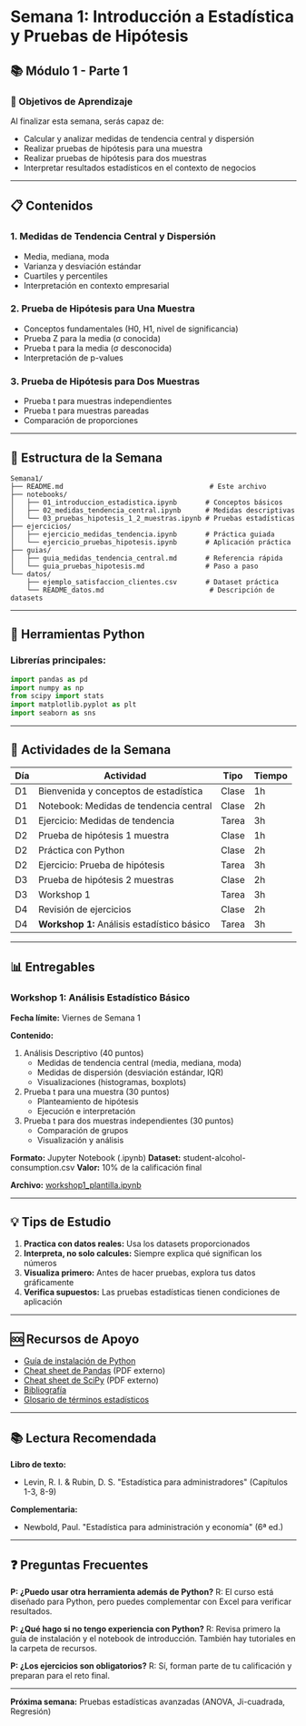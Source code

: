 # Semana 1: Introducción a Estadística y Pruebas de Hipótesis

## 📚 Módulo 1 - Parte 1

### 🎯 Objetivos de Aprendizaje

Al finalizar esta semana, serás capaz de:
- Calcular y analizar medidas de tendencia central y dispersión
- Realizar pruebas de hipótesis para una muestra
- Realizar pruebas de hipótesis para dos muestras
- Interpretar resultados estadísticos en el contexto de negocios

---

## 📋 Contenidos

### 1. Medidas de Tendencia Central y Dispersión
- Media, mediana, moda
- Varianza y desviación estándar
- Cuartiles y percentiles
- Interpretación en contexto empresarial

### 2. Prueba de Hipótesis para Una Muestra
- Conceptos fundamentales (H0, H1, nivel de significancia)
- Prueba Z para la media (σ conocida)
- Prueba t para la media (σ desconocida)
- Interpretación de p-values

### 3. Prueba de Hipótesis para Dos Muestras
- Prueba t para muestras independientes
- Prueba t para muestras pareadas
- Comparación de proporciones

---

## 📁 Estructura de la Semana

```
Semana1/
├── README.md                                    # Este archivo
├── notebooks/
│   ├── 01_introduccion_estadistica.ipynb       # Conceptos básicos
│   ├── 02_medidas_tendencia_central.ipynb      # Medidas descriptivas
│   └── 03_pruebas_hipotesis_1_2_muestras.ipynb # Pruebas estadísticas
├── ejercicios/
│   ├── ejercicio_medidas_tendencia.ipynb       # Práctica guiada
│   └── ejercicio_pruebas_hipotesis.ipynb       # Aplicación práctica
├── guias/
│   ├── guia_medidas_tendencia_central.md       # Referencia rápida
│   └── guia_pruebas_hipotesis.md               # Paso a paso
└── datos/
    ├── ejemplo_satisfaccion_clientes.csv       # Dataset práctica
    └── README_datos.md                          # Descripción de datasets
```

---

## 🔧 Herramientas Python

### Librerías principales:
```python
import pandas as pd
import numpy as np
from scipy import stats
import matplotlib.pyplot as plt
import seaborn as sns
```

---

## 📝 Actividades de la Semana

| Día | Actividad | Tipo | Tiempo |
|-----|-----------|------|--------|
| D1 | Bienvenida y conceptos de estadística | Clase | 1h |
| D1 | Notebook: Medidas de tendencia central | Clase | 2h |
| D1 | Ejercicio: Medidas de tendencia | Tarea | 3h |
| D2 | Prueba de hipótesis 1 muestra | Clase | 1h |
| D2 | Práctica con Python | Clase | 2h |
| D2 | Ejercicio: Prueba de hipótesis | Tarea | 3h |
| D3 | Prueba de hipótesis 2 muestras | Clase | 2h |
| D3 | Workshop 1 | Tarea | 3h |
| D4 | Revisión de ejercicios | Clase | 2h |
| D4 | **Workshop 1:** Análisis estadístico básico | Tarea | 3h |

---

## 📊 Entregables

### Workshop 1: Análisis Estadístico Básico
**Fecha límite:** Viernes de Semana 1

**Contenido:**
1. Análisis Descriptivo (40 puntos)
   - Medidas de tendencia central (media, mediana, moda)
   - Medidas de dispersión (desviación estándar, IQR)
   - Visualizaciones (histogramas, boxplots)
2. Prueba t para una muestra (30 puntos)
   - Planteamiento de hipótesis
   - Ejecución e interpretación
3. Prueba t para dos muestras independientes (30 puntos)
   - Comparación de grupos
   - Visualización y análisis

**Formato:** Jupyter Notebook (.ipynb)
**Dataset:** student-alcohol-consumption.csv
**Valor:** 10% de la calificación final

**Archivo:** [workshop1_plantilla.ipynb](ejercicios/workshop1_plantilla.ipynb)

---

## 💡 Tips de Estudio

1. **Practica con datos reales:** Usa los datasets proporcionados
2. **Interpreta, no solo calcules:** Siempre explica qué significan los números
3. **Visualiza primero:** Antes de hacer pruebas, explora tus datos gráficamente
4. **Verifica supuestos:** Las pruebas estadísticas tienen condiciones de aplicación

---

## 🆘 Recursos de Apoyo

- [Guía de instalación de Python](../recursos/instalacion_python_jupyter.md)
- [Cheat sheet de Pandas](https://pandas.pydata.org/Pandas_Cheat_Sheet.pdf) (PDF externo)
- [Cheat sheet de SciPy](https://s3.amazonaws.com/assets.datacamp.com/blog_assets/Python_SciPy_Cheat_Sheet_Linear_Algebra.pdf) (PDF externo)
- [Bibliografía](../recursos/bibliografia.md)
- [Glosario de términos estadísticos](../recursos/glosario.md)

---

## 📚 Lectura Recomendada

**Libro de texto:**
- Levin, R. I. & Rubin, D. S. "Estadística para administradores" (Capítulos 1-3, 8-9)

**Complementaria:**
- Newbold, Paul. "Estadística para administración y economía" (6ª ed.)

---

## ❓ Preguntas Frecuentes

**P: ¿Puedo usar otra herramienta además de Python?**
R: El curso está diseñado para Python, pero puedes complementar con Excel para verificar resultados.

**P: ¿Qué hago si no tengo experiencia con Python?**
R: Revisa primero la guía de instalación y el notebook de introducción. También hay tutoriales en la carpeta de recursos.

**P: ¿Los ejercicios son obligatorios?**
R: Sí, forman parte de tu calificación y preparan para el reto final.

---

**Próxima semana:** Pruebas estadísticas avanzadas (ANOVA, Ji-cuadrada, Regresión)
